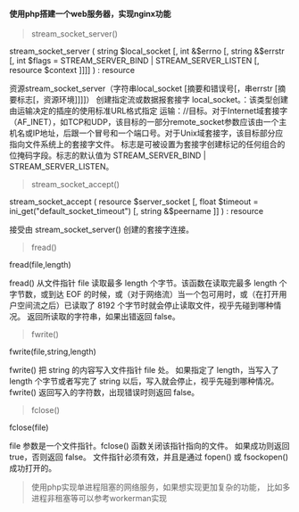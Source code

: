 #### 使用php搭建一个web服务器，实现nginx功能
> stream_socket_server()
>
stream_socket_server ( string $local_socket [, int &$errno [, string &$errstr [, int $flags = STREAM_SERVER_BIND | STREAM_SERVER_LISTEN [, resource $context ]]]] ) : resource

资源stream_socket_server（字符串local_socket [摘要和错误号[，串errstr [摘要标志[，资源环境]]]]）
创建指定流或数据报套接字 local_socket。：该类型创建由运输决定的插座的使用标准URL格式指定 运输：//目标。对于Internet域套接字（AF_INET），如TCP和UDP，该目标的一部分remote_socket参数应该由一个主机名或IP地址，后跟一个冒号和一个端口号。对于Unix域套接字，该目标部分应指向文件系统上的套接字文件。 标志是可被设置为套接字创建标记的任何组合的位掩码字段。标志的默认值为 STREAM_SERVER_BIND | STREAM_SERVER_LISTEN。
> stream_socket_accept()

stream_socket_accept ( resource $server_socket [, float $timeout = ini_get("default_socket_timeout") [, string &$peername ]] ) : resource

接受由 stream_socket_server() 创建的套接字连接。

> fread()

fread(file,length)

fread() 从文件指针 file 读取最多 length 个字节。该函数在读取完最多 length 个字节数，或到达 EOF 的时候，或（对于网络流）当一个包可用时，或（在打开用户空间流之后）已读取了 8192 个字节时就会停止读取文件，视乎先碰到哪种情况。
返回所读取的字符串，如果出错返回 false。

> fwrite()

fwrite(file,string,length)

fwrite() 把 string 的内容写入文件指针 file 处。 如果指定了 length，当写入了 length 个字节或者写完了 string 以后，写入就会停止，视乎先碰到哪种情况。
fwrite() 返回写入的字符数，出现错误时则返回 false。

> fclose()

fclose(file)

file 参数是一个文件指针。fclose() 函数关闭该指针指向的文件。
如果成功则返回 true，否则返回 false。
文件指针必须有效，并且是通过 fopen() 或 fsockopen() 成功打开的。

> 使用php实现单进程阻塞的网络服务，如果想实现更加复杂的功能，
> 比如多进程非租塞等可以参考workerman实现
